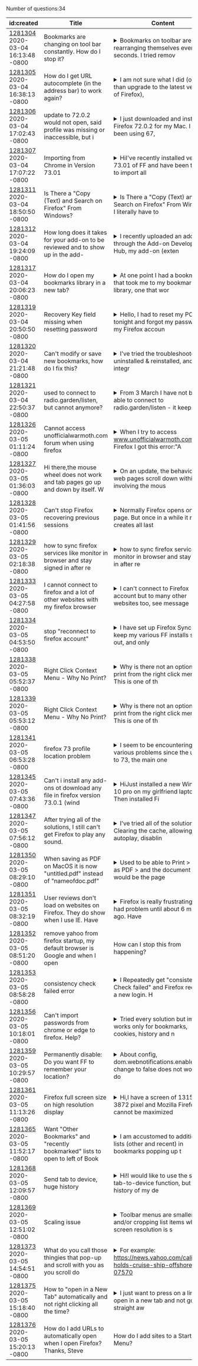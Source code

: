 Number of questions:34

| id:created | Title | Content | Tags |
| --- | --- | --- | --- |
| [1281304](https://support.mozilla.org/questions/1281304)<br>2020-03-04 16:13:48 -0800 | Bookmarks are changing on tool bar constantly. How do I stop it? |<details><summary>Bookmarks on toolbar are rearranging themselves every few seconds. I tried remov</summary>ing old unused bookmarks, creating and (re)arranging into folders and replacing the bookmarks I use often in their old familiar places. It took a couple hours to do that. It appeared to have worked as...</details> | [bookmarks](https://support.mozilla.org/en-US/questions/firefox?tagged=bookmarks);[firefox-730](https://support.mozilla.org/en-US/questions/firefox?tagged=firefox-730);[firefox-7301](https://support.mozilla.org/en-US/questions/firefox?tagged=firefox-7301);[desktop](https://support.mozilla.org/en-US/questions/firefox?tagged=desktop);[windows-10](https://support.mozilla.org/en-US/questions/firefox?tagged=windows-10);|
| [1281305](https://support.mozilla.org/questions/1281305)<br>2020-03-04 16:38:13 -0800 | How do I get URL autocomplete (in the address bar) to work again? |<details><summary>I am not sure what I did (other than upgrade to the latest version of Firefox), </summary>but the autocomplete URLs doesn't work any more for new websites (autocomplete works for some older websites). I have reinstalled, refreshed settings and restarted my computer (and also ensured that t...</details> | [privacy-and-security_1](https://support.mozilla.org/en-US/questions/firefox?tagged=privacy-and-security_1);[firefox-730](https://support.mozilla.org/en-US/questions/firefox?tagged=firefox-730);[firefox-7301](https://support.mozilla.org/en-US/questions/firefox?tagged=firefox-7301);[desktop](https://support.mozilla.org/en-US/questions/firefox?tagged=desktop);|
| [1281306](https://support.mozilla.org/questions/1281306)<br>2020-03-04 17:02:43 -0800 | update to 72.0.2 would not open, said profile was missing or inaccessible, but i |<details><summary>I just downloaded and installed Firefox 72.0.2 for my Mac. I had been using 67, </summary>which had become problematic with screen freezes requiring Force Quit. The 72.0.2 appeared to install, showing the new icon in the Dock. I opened it and updated Shockwave Flash to the latest, which as...</details> | [download-and-install_1](https://support.mozilla.org/en-US/questions/firefox?tagged=download-and-install_1);[desktop](https://support.mozilla.org/en-US/questions/firefox?tagged=desktop);[firefox-650](https://support.mozilla.org/en-US/questions/firefox?tagged=firefox-650);|
| [1281307](https://support.mozilla.org/questions/1281307)<br>2020-03-04 17:07:22 -0800 | Importing from Chrome in Version 73.01 |<details><summary>HiI've recently installed version 73.01 of FF and have been trying to import all</summary> my Chrome data into it. The online instructions are using an old UI, and I cannot find "Import" under any bookmarks pop out menu or toolbar. I have tried searching setting for "Import" to no avail. ...</details> | [download-and-install_1](https://support.mozilla.org/en-US/questions/firefox?tagged=download-and-install_1);[firefox-730](https://support.mozilla.org/en-US/questions/firefox?tagged=firefox-730);[desktop](https://support.mozilla.org/en-US/questions/firefox?tagged=desktop);[windows-10](https://support.mozilla.org/en-US/questions/firefox?tagged=windows-10);|
| [1281311](https://support.mozilla.org/questions/1281311)<br>2020-03-04 18:50:50 -0800 | Is There a "Copy (Text) and Search on Firefox" From Windows? |<details><summary>Is There a "Copy (Text) and Search on Firefox" From Windows? I literally have to</summary> copy text, file names and program names from Windows and do do searches on them. Is there a way I can select file names and right Click Search Using Firefox via Windows?</details> | [firefox-730](https://support.mozilla.org/en-US/questions/firefox?tagged=firefox-730);[other](https://support.mozilla.org/en-US/questions/firefox?tagged=other);[desktop](https://support.mozilla.org/en-US/questions/firefox?tagged=desktop);[windows-81](https://support.mozilla.org/en-US/questions/firefox?tagged=windows-81);|
| [1281312](https://support.mozilla.org/questions/1281312)<br>2020-03-04 19:24:09 -0800 | How long does it takes for your add-on to be reviewed and to show up in the add- |<details><summary>I recently uploaded an add-on through the Add-on Developer Hub, my add-on (exten</summary>sion) got approved with zero issue but I am still not able to see it in the Add-on store. How long will it take to show up ?</details> | [firefox-730](https://support.mozilla.org/en-US/questions/firefox?tagged=firefox-730);[other](https://support.mozilla.org/en-US/questions/firefox?tagged=other);[desktop](https://support.mozilla.org/en-US/questions/firefox?tagged=desktop);[windows-10](https://support.mozilla.org/en-US/questions/firefox?tagged=windows-10);|
| [1281317](https://support.mozilla.org/questions/1281317)<br>2020-03-04 20:06:23 -0800 | How do I open my bookmarks library in a new tab? |<details><summary>At one point I had a bookmark that took me to my bookmarks library, one that wor</summary>ked like any other webpage using a chrome:// link. Well I accidentally deleted it and now can't get it back. I've tried making a bookmark that goes to chrome://bookmarks and chrome://browser/content/p...</details> | [bookmarks](https://support.mozilla.org/en-US/questions/firefox?tagged=bookmarks);[firefox-730](https://support.mozilla.org/en-US/questions/firefox?tagged=firefox-730);[desktop](https://support.mozilla.org/en-US/questions/firefox?tagged=desktop);[windows-10](https://support.mozilla.org/en-US/questions/firefox?tagged=windows-10);|
| [1281319](https://support.mozilla.org/questions/1281319)<br>2020-03-04 20:50:50 -0800 | Recovery Key field missing when resetting password |<details><summary>Hello, I had to reset my PC tonight and forgot my password for my Firefox accoun</summary>t, luckily I have a recovery key. My issue is when I reset my password, the field is missing to enter the key. The recovery instructions state: If you forgot your password and need to reset it, fol...</details> | [firefox-7202](https://support.mozilla.org/en-US/questions/firefox?tagged=firefox-7202);[other](https://support.mozilla.org/en-US/questions/firefox?tagged=other);[firefox-720](https://support.mozilla.org/en-US/questions/firefox?tagged=firefox-720);[desktop](https://support.mozilla.org/en-US/questions/firefox?tagged=desktop);[windows-10](https://support.mozilla.org/en-US/questions/firefox?tagged=windows-10);|
| [1281320](https://support.mozilla.org/questions/1281320)<br>2020-03-04 21:21:48 -0800 | Can't modify or save new bookmarks, how do I fix this? |<details><summary>I've tried the troubleshooter, I've uninstalled & reinstalled, and verify integr</summary>ity have all failed. Saving a new bookmark is grayed out. Not really sure what to do at this point.</details> | [bookmarks](https://support.mozilla.org/en-US/questions/firefox?tagged=bookmarks);[firefox-730](https://support.mozilla.org/en-US/questions/firefox?tagged=firefox-730);[firefox-7301](https://support.mozilla.org/en-US/questions/firefox?tagged=firefox-7301);[desktop](https://support.mozilla.org/en-US/questions/firefox?tagged=desktop);[windows-10](https://support.mozilla.org/en-US/questions/firefox?tagged=windows-10);|
| [1281321](https://support.mozilla.org/questions/1281321)<br>2020-03-04 22:50:37 -0800 | used to connect to radio.garden/listen, but cannot anymore? |<details><summary>From 3 March I have not been able to connect to radio.garden/listen - it keeps s</summary>howing 'waiting for radio.garden"</details> | [firefox-730](https://support.mozilla.org/en-US/questions/firefox?tagged=firefox-730);[other](https://support.mozilla.org/en-US/questions/firefox?tagged=other);[desktop](https://support.mozilla.org/en-US/questions/firefox?tagged=desktop);[windows-10](https://support.mozilla.org/en-US/questions/firefox?tagged=windows-10);|
| [1281326](https://support.mozilla.org/questions/1281326)<br>2020-03-05 01:11:24 -0800 | Cannot access unofficialwarmoth.com forum when using firefox |<details><summary>When I try to access www.unofficialwarmoth.com using Firefox I got this error:"A</summary>n Error Has Occurred!Sorry Guest, you are banned from using this forum!bestkunmazaThis ban is not set to expire. "However, there are no issues if I access using Microsoft Edge. So, the problem li...</details> | [firefox-730](https://support.mozilla.org/en-US/questions/firefox?tagged=firefox-730);[websites](https://support.mozilla.org/en-US/questions/firefox?tagged=websites);[desktop](https://support.mozilla.org/en-US/questions/firefox?tagged=desktop);[windows-10](https://support.mozilla.org/en-US/questions/firefox?tagged=windows-10);|
| [1281327](https://support.mozilla.org/questions/1281327)<br>2020-03-05 01:36:03 -0800 | Hi there,the mouse wheel does not work and tab pages go up and down by itself. W |<details><summary>On an update, the behavior of my web pages scroll down within involving the mous</summary>e wheel. I want to use the mouse as to read and view at my own time. How does one stop this? I can't even see what I am typing as the page keeps going down. Cheers.</details> | [tabs](https://support.mozilla.org/en-US/questions/firefox?tagged=tabs);[firefox-730](https://support.mozilla.org/en-US/questions/firefox?tagged=firefox-730);[desktop](https://support.mozilla.org/en-US/questions/firefox?tagged=desktop);[windows-10](https://support.mozilla.org/en-US/questions/firefox?tagged=windows-10);|
| [1281328](https://support.mozilla.org/questions/1281328)<br>2020-03-05 01:41:56 -0800 | Can't stop Firefox recovering previous sessions |<details><summary>Normally Firefox opens on start page. But once in a while it re-creates all last</summary>-used windows. It's a shared computer so I'd rather it didn't. I already have under preferences "restore previous session" not ticked, and history: Clear history when Firefox closes (all boxes ticked)...</details> | [privacy-and-security_1](https://support.mozilla.org/en-US/questions/firefox?tagged=privacy-and-security_1);[firefox-730](https://support.mozilla.org/en-US/questions/firefox?tagged=firefox-730);[desktop](https://support.mozilla.org/en-US/questions/firefox?tagged=desktop);[linux](https://support.mozilla.org/en-US/questions/firefox?tagged=linux);|
| [1281329](https://support.mozilla.org/questions/1281329)<br>2020-03-05 02:18:38 -0800 | how to sync firefox services like monitor in browser and stay signed in after re |<details><summary>how to sync firefox services like monitor in browser and stay signed in after re</summary>opening the browser next time?when I exit my FF browser then I am automatically logged out of these sevices but stays signed in on main FF account.besides all the addons does not work while it is ac...</details> | [firefox-730](https://support.mozilla.org/en-US/questions/firefox?tagged=firefox-730);[sync](https://support.mozilla.org/en-US/questions/firefox?tagged=sync);[desktop](https://support.mozilla.org/en-US/questions/firefox?tagged=desktop);[windows-10](https://support.mozilla.org/en-US/questions/firefox?tagged=windows-10);|
| [1281333](https://support.mozilla.org/questions/1281333)<br>2020-03-05 04:27:58 -0800 | I cannot connect to firefox and a lot of other websites with my firefox browser |<details><summary>I can't connect to Firefox account but to  many other websites too, see message </summary>below:https://accounts.firefox.com/?action=email&context=fx_desktop_v3&entrypoint=activity-stream-firstrun&utm_source=activity-stream&utm_campaign=firstrun-release&utm_term=trailhead-join-supercharge...</details> | [privacy-and-security_1](https://support.mozilla.org/en-US/questions/firefox?tagged=privacy-and-security_1);[desktop](https://support.mozilla.org/en-US/questions/firefox?tagged=desktop);[windows-10](https://support.mozilla.org/en-US/questions/firefox?tagged=windows-10);[certificates](https://support.mozilla.org/en-US/questions/firefox?tagged=certificates);[escalate](https://support.mozilla.org/en-US/questions/firefox?tagged=escalate);|
| [1281334](https://support.mozilla.org/questions/1281334)<br>2020-03-05 04:53:50 -0800 | stop "reconnect to firefox account" |<details><summary>I have set up Firefox Sync but keep my various FF installs signed out, and only </summary>login when I want to. BUT I now keep getting an ! On the hamburger menu symbol asking me to reconnect. How can I disable this?</details> | [firefox-730](https://support.mozilla.org/en-US/questions/firefox?tagged=firefox-730);[sync](https://support.mozilla.org/en-US/questions/firefox?tagged=sync);[desktop](https://support.mozilla.org/en-US/questions/firefox?tagged=desktop);[windows-10](https://support.mozilla.org/en-US/questions/firefox?tagged=windows-10);|
| [1281338](https://support.mozilla.org/questions/1281338)<br>2020-03-05 05:52:37 -0800 | Right Click Context Menu - Why No Print? |<details><summary>Why is there not an option to print from the right click menu? This is one of th</summary>e two irritants that keep me from using Firefox as my primary browser. Why should I have to add an extension, if one is even available, to enable this?</details> | [firefox-730](https://support.mozilla.org/en-US/questions/firefox?tagged=firefox-730);[other](https://support.mozilla.org/en-US/questions/firefox?tagged=other);[desktop](https://support.mozilla.org/en-US/questions/firefox?tagged=desktop);[windows-10](https://support.mozilla.org/en-US/questions/firefox?tagged=windows-10);|
| [1281339](https://support.mozilla.org/questions/1281339)<br>2020-03-05 05:53:12 -0800 | Right Click Context Menu - Why No Print? |<details><summary>Why is there not an option to print from the right click menu? This is one of th</summary>e two irritants that keep me from using Firefox as my primary browser. Why should I have to add an extension, if one is even available, to enable this?</details> | [firefox-730](https://support.mozilla.org/en-US/questions/firefox?tagged=firefox-730);[other](https://support.mozilla.org/en-US/questions/firefox?tagged=other);[desktop](https://support.mozilla.org/en-US/questions/firefox?tagged=desktop);[windows-10](https://support.mozilla.org/en-US/questions/firefox?tagged=windows-10);|
| [1281341](https://support.mozilla.org/questions/1281341)<br>2020-03-05 06:53:28 -0800 | firefox 73 profile location problem |<details><summary>I seem to be encountering various problems since the update to 73, the main one </summary>is the profile folder, I dislike the default location so have previously just put my preferred location in appdata\roaming\mozila\profiles.ini but 73 regularly ignores this and puts a basic profile in...</details> | [firefox-730](https://support.mozilla.org/en-US/questions/firefox?tagged=firefox-730);[customize](https://support.mozilla.org/en-US/questions/firefox?tagged=customize);[desktop](https://support.mozilla.org/en-US/questions/firefox?tagged=desktop);[windows-10](https://support.mozilla.org/en-US/questions/firefox?tagged=windows-10);[download-and-install](https://support.mozilla.org/en-US/questions/firefox?tagged=download-and-install);[profile](https://support.mozilla.org/en-US/questions/firefox?tagged=profile);|
| [1281345](https://support.mozilla.org/questions/1281345)<br>2020-03-05 07:43:36 -0800 | Can't i install any add-ons ot download any file in firefox version 73.0.1 (wind |<details><summary>HiJust installed a new Windows 10 pro on my girlfriend laptop. Then installed Fi</summary>refox (version 73.0.1) and then tried to install Privacy Badger and Origin. I get some errors like: ... cannot modify the needed file and check your internetconnection. And I cannot download any file...</details> | [firefox-730](https://support.mozilla.org/en-US/questions/firefox?tagged=firefox-730);[customize](https://support.mozilla.org/en-US/questions/firefox?tagged=customize);[desktop](https://support.mozilla.org/en-US/questions/firefox?tagged=desktop);[windows-10](https://support.mozilla.org/en-US/questions/firefox?tagged=windows-10);|
| [1281347](https://support.mozilla.org/questions/1281347)<br>2020-03-05 07:56:12 -0800 | After trying all of the solutions, I still can't get Firefox to play any sound. |<details><summary>I've tried all of the solutions. Clearing the cache, allowing autoplay, disablin</summary>g add-ons, and refreshing Firefox. After all of that, tabs still won't play sound. The volume icon doesn't appear by tabs. Other apps work fine.</details> | [firefox-730](https://support.mozilla.org/en-US/questions/firefox?tagged=firefox-730);[firefox-7301](https://support.mozilla.org/en-US/questions/firefox?tagged=firefox-7301);[desktop](https://support.mozilla.org/en-US/questions/firefox?tagged=desktop);[fix-problems](https://support.mozilla.org/en-US/questions/firefox?tagged=fix-problems);[windows-10](https://support.mozilla.org/en-US/questions/firefox?tagged=windows-10);|
| [1281350](https://support.mozilla.org/questions/1281350)<br>2020-03-05 08:29:10 -0800 | When saving as PDF on MacOS it is now "untitled.pdf" instead of "nameofdoc.pdf" |<details><summary>Used to be able to Print > Save as PDF > and the document name would be the page</summary> Title + .pdf exetension. Now, in FF 73.0.1, when the PDF file name appears it is always Untitled.pdf.   Sure, I can change it but is there a way to reset this to the way that it was that the name of ...</details> | [firefox-730](https://support.mozilla.org/en-US/questions/firefox?tagged=firefox-730);[other](https://support.mozilla.org/en-US/questions/firefox?tagged=other);[desktop](https://support.mozilla.org/en-US/questions/firefox?tagged=desktop);[mac-os](https://support.mozilla.org/en-US/questions/firefox?tagged=mac-os);|
| [1281351](https://support.mozilla.org/questions/1281351)<br>2020-03-05 08:32:19 -0800 | User reviews don't load on websites on Firefox. They do show when I use IE. Have |<details><summary>Firefox is really frustrating. Never had problem until about 6 months ago. Have </summary>to use IE to pull up reviews</details> | [firefox-730](https://support.mozilla.org/en-US/questions/firefox?tagged=firefox-730);[websites](https://support.mozilla.org/en-US/questions/firefox?tagged=websites);[desktop](https://support.mozilla.org/en-US/questions/firefox?tagged=desktop);[windows-10](https://support.mozilla.org/en-US/questions/firefox?tagged=windows-10);|
| [1281352](https://support.mozilla.org/questions/1281352)<br>2020-03-05 08:51:20 -0800 | remove yahoo from firefox startup, my default browser is Google and when I open  | How can I stop this from happening? | [firefox-730](https://support.mozilla.org/en-US/questions/firefox?tagged=firefox-730);[firefox-7301](https://support.mozilla.org/en-US/questions/firefox?tagged=firefox-7301);[customize](https://support.mozilla.org/en-US/questions/firefox?tagged=customize);[desktop](https://support.mozilla.org/en-US/questions/firefox?tagged=desktop);[mac-os](https://support.mozilla.org/en-US/questions/firefox?tagged=mac-os);|
| [1281353](https://support.mozilla.org/questions/1281353)<br>2020-03-05 08:58:28 -0800 | consistency check failed error |<details><summary>I Repeatedly get "consistency Check failed" and Firefox requires a new login.  H</summary>ow can I prevent this?</details> | [firefox-730](https://support.mozilla.org/en-US/questions/firefox?tagged=firefox-730);[desktop](https://support.mozilla.org/en-US/questions/firefox?tagged=desktop);[fix-problems](https://support.mozilla.org/en-US/questions/firefox?tagged=fix-problems);[windows-10](https://support.mozilla.org/en-US/questions/firefox?tagged=windows-10);|
| [1281356](https://support.mozilla.org/questions/1281356)<br>2020-03-05 10:18:01 -0800 | Can't import passwords from chrome or edge to firefox. Help? |<details><summary>Tried every solution but import works only for bookmarks, cookies, history and n</summary>ot the passwords.When i try to import, it says successful but nothing happens.Tested in both the browsers in their closed state.Earlier also i faced the same problem (i think a year back) which for...</details> | [bookmarks](https://support.mozilla.org/en-US/questions/firefox?tagged=bookmarks);[firefox-730](https://support.mozilla.org/en-US/questions/firefox?tagged=firefox-730);[firefox-7301](https://support.mozilla.org/en-US/questions/firefox?tagged=firefox-7301);[desktop](https://support.mozilla.org/en-US/questions/firefox?tagged=desktop);[windows-10](https://support.mozilla.org/en-US/questions/firefox?tagged=windows-10);[needsinfo](https://support.mozilla.org/en-US/questions/firefox?tagged=needsinfo);|
| [1281359](https://support.mozilla.org/questions/1281359)<br>2020-03-05 10:29:57 -0800 | Permanently disable: Do you want FF to remember your location? |<details><summary>About config, dom.webnotifications.enabled, change to false does not work.How do</summary> I fix this?Thank you.</details> | [firefox-730](https://support.mozilla.org/en-US/questions/firefox?tagged=firefox-730);[other](https://support.mozilla.org/en-US/questions/firefox?tagged=other);[desktop](https://support.mozilla.org/en-US/questions/firefox?tagged=desktop);[windows-10](https://support.mozilla.org/en-US/questions/firefox?tagged=windows-10);|
| [1281361](https://support.mozilla.org/questions/1281361)<br>2020-03-05 11:13:26 -0800 | Firefox full screen size on high resolution display |<details><summary>Hi,I have a screen of 13152 x 3872 pixel and Mozilla Firefox cannot be maximized</summary> more than 8180 x 3872.Do you have any idea how I can be able to have a full screen mode with 13152 x 3872 resolution ?</details> | [desktop](https://support.mozilla.org/en-US/questions/firefox?tagged=desktop);[fix-problems](https://support.mozilla.org/en-US/questions/firefox?tagged=fix-problems);[needsinfo](https://support.mozilla.org/en-US/questions/firefox?tagged=needsinfo);|
| [1281365](https://support.mozilla.org/questions/1281365)<br>2020-03-05 11:52:17 -0800 | Want  "Other Bookmarks"  and "recently bookmarked" lists to open to left of Book |<details><summary>I am accustomed to additional lists (other and recent) in bookmarks popping up t</summary>o the left of the 'main' bookmark list. I have a new McBook Air with current browser and they pop up to the right. Would really like to move them to the left, but unable to determine how to accomplish...</details> | [bookmarks](https://support.mozilla.org/en-US/questions/firefox?tagged=bookmarks);[firefox-730](https://support.mozilla.org/en-US/questions/firefox?tagged=firefox-730);[desktop](https://support.mozilla.org/en-US/questions/firefox?tagged=desktop);[mac-os](https://support.mozilla.org/en-US/questions/firefox?tagged=mac-os);|
| [1281368](https://support.mozilla.org/questions/1281368)<br>2020-03-05 12:09:57 -0800 | Send tab to device, huge history |<details><summary>Hi!I would like to use the send-tab-to-device function, but the history of my de</summary>vices is very big to oversee. I want to remove all entries of the past from my Firefox account, but I assume there is no option to do this with a few clicks, lol. If you frequently reinstall operatin...</details> | [firefox-730](https://support.mozilla.org/en-US/questions/firefox?tagged=firefox-730);[other](https://support.mozilla.org/en-US/questions/firefox?tagged=other);[desktop](https://support.mozilla.org/en-US/questions/firefox?tagged=desktop);|
| [1281369](https://support.mozilla.org/questions/1281369)<br>2020-03-05 12:51:02 -0800 | Scaling issue |<details><summary>Toolbar menus are smaller and/or cropping list items when screen resolution is s</summary>t to anything other than 100%.</details> | [firefox-730](https://support.mozilla.org/en-US/questions/firefox?tagged=firefox-730);[desktop](https://support.mozilla.org/en-US/questions/firefox?tagged=desktop);[fix-problems](https://support.mozilla.org/en-US/questions/firefox?tagged=fix-problems);[windows-10](https://support.mozilla.org/en-US/questions/firefox?tagged=windows-10);|
| [1281373](https://support.mozilla.org/questions/1281373)<br>2020-03-05 14:54:51 -0800 | What do you call those thingies that pop-up and scroll with you as you scroll do |<details><summary>For example:  https://news.yahoo.com/california-holds-cruise-ship-offshore-07570</summary>5456.htmlAs you scroll down the page, the video positioned at the top of the page appears as a pop-up in the lower right of the screen and stays there as you scroll down.  This is annoying to me for ...</details> | [firefox-730](https://support.mozilla.org/en-US/questions/firefox?tagged=firefox-730);[websites](https://support.mozilla.org/en-US/questions/firefox?tagged=websites);[desktop](https://support.mozilla.org/en-US/questions/firefox?tagged=desktop);[windows-10](https://support.mozilla.org/en-US/questions/firefox?tagged=windows-10);|
| [1281375](https://support.mozilla.org/questions/1281375)<br>2020-03-05 15:18:40 -0800 | How to "open in a New Tab" automatically and not right clicking all the time? |<details><summary>I just want to press on a link to open in a new tab and not go to it straight aw</summary>ay. I know this behavior can be done but I don't know how deep I need to go.</details> | [tabs](https://support.mozilla.org/en-US/questions/firefox?tagged=tabs);[firefox-730](https://support.mozilla.org/en-US/questions/firefox?tagged=firefox-730);[desktop](https://support.mozilla.org/en-US/questions/firefox?tagged=desktop);[windows-10](https://support.mozilla.org/en-US/questions/firefox?tagged=windows-10);|
| [1281376](https://support.mozilla.org/questions/1281376)<br>2020-03-05 15:20:13 -0800 | How do I add URLs to automatically open when I open Firefox? Thanks, Steve | How do I add sites to a Startup Menu? | [firefox-730](https://support.mozilla.org/en-US/questions/firefox?tagged=firefox-730);[websites](https://support.mozilla.org/en-US/questions/firefox?tagged=websites);[desktop](https://support.mozilla.org/en-US/questions/firefox?tagged=desktop);[mac-os](https://support.mozilla.org/en-US/questions/firefox?tagged=mac-os);|
